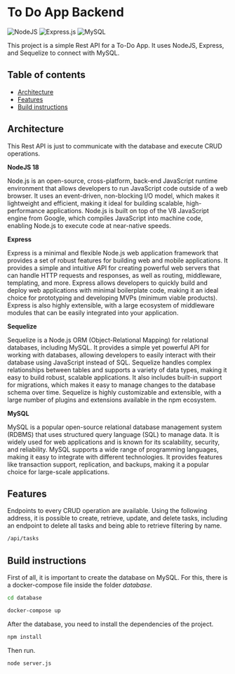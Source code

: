 
# To Do App Backend


![NodeJS](https://img.shields.io/badge/node.js-6DA55F?style=for-the-badge&logo=node.js&logoColor=white) ![Express.js](https://img.shields.io/badge/express.js-%23404d59.svg?style=for-the-badge&logo=express&logoColor=%2361DAFB) ![MySQL](https://img.shields.io/badge/mysql-%2300f.svg?style=for-the-badge&logo=mysql&logoColor=white)

This project is a simple Rest API for a To-Do App. It uses NodeJS, Express, and Sequelize to connect with MySQL.

## Table of contents

- [Architecture](#architecture)
- [Features](#features)
- [Build instructions](#build-instructions)

## Architecture

This Rest API is just to communicate with the database and execute CRUD operations.
 
**NodeJS 18**

Node.js is an open-source, cross-platform, back-end JavaScript runtime environment that allows developers to run JavaScript code outside of a web browser. It uses an event-driven, non-blocking I/O model, which makes it lightweight and efficient, making it ideal for building scalable, high-performance applications. Node.js is built on top of the V8 JavaScript engine from Google, which compiles JavaScript into machine code, enabling Node.js to execute code at near-native speeds.

**Express**

Express is a minimal and flexible Node.js web application framework that provides a set of robust features for building web and mobile applications. It provides a simple and intuitive API for creating powerful web servers that can handle HTTP requests and responses, as well as routing, middleware, templating, and more. Express allows developers to quickly build and deploy web applications with minimal boilerplate code, making it an ideal choice for prototyping and developing MVPs (minimum viable products). Express is also highly extensible, with a large ecosystem of middleware modules that can be easily integrated into your application.

**Sequelize**

Sequelize is a Node.js ORM (Object-Relational Mapping) for relational databases, including MySQL. It provides a simple yet powerful API for working with databases, allowing developers to easily interact with their database using JavaScript instead of SQL. Sequelize handles complex relationships between tables and supports a variety of data types, making it easy to build robust, scalable applications. It also includes built-in support for migrations, which makes it easy to manage changes to the database schema over time. Sequelize is highly customizable and extensible, with a large number of plugins and extensions available in the npm ecosystem.

**MySQL**

MySQL is a popular open-source relational database management system (RDBMS) that uses structured query language (SQL) to manage data. It is widely used for web applications and is known for its scalability, security, and reliability. MySQL supports a wide range of programming languages, making it easy to integrate with different technologies. It provides features like transaction support, replication, and backups, making it a popular choice for large-scale applications.

## Features

Endpoints to every CRUD operation are available. Using the following address, it is possible to create, retrieve, update, and delete tasks, including an endpoint to delete all tasks and being able to retrieve filtering by name.

```bash
/api/tasks
```

## Build instructions

First of all, it is important to create the database on MySQL. For this, there is a docker-compose file inside the folder *database*.

```bash
cd database

docker-compose up
```

After the database, you need to install the dependencies of the project.

```bash
npm install
```

Then run.

```bash
node server.js
```
